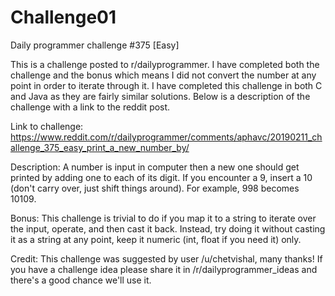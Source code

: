 # Challenge01
Daily programmer challenge #375 [Easy]

This is a challenge posted to r/dailyprogrammer. I have completed both the challenge and the bonus which means I did not convert the number at any point in order to iterate through it. I have completed this challenge in both C and Java as they are fairly similar solutions. Below is a description of the challenge with a link to the reddit post.

Link to challenge: https://www.reddit.com/r/dailyprogrammer/comments/aphavc/20190211_challenge_375_easy_print_a_new_number_by/

Description:
A number is input in computer then a new one should get printed by adding one to each of its digit. If you encounter a 9, insert a 10 (don't carry over, just shift things around).
For example, 998 becomes 10109.

Bonus:
This challenge is trivial to do if you map it to a string to iterate over the input, operate, and then cast it back. Instead, try doing it without casting it as a string at any point, keep it numeric (int, float if you need it) only.

Credit:
This challenge was suggested by user /u/chetvishal, many thanks! If you have a challenge idea please share it in /r/dailyprogrammer_ideas and there's a good chance we'll use it.
